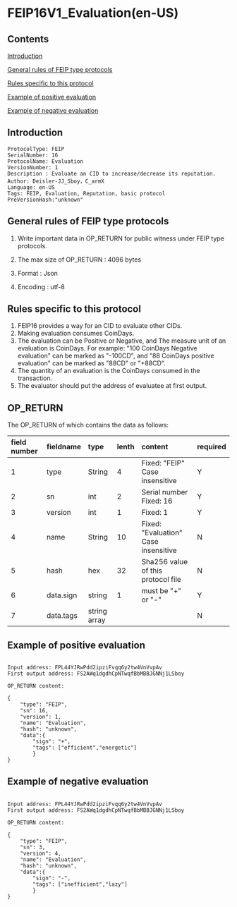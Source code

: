 # FEIP16V1_Evaluation(en-US)

## Contents

[Introduction](#introduction)

[General rules of FEIP type protocols](#general-rules-of-feip-type-protocols)

[Rules specific to this protocol](#rules-specific-to-this-protocol)

[Example of positive evaluation](#example-of-positive-evaluation)

[Example of negative evaluation](#example-of-negative-evaluation)


## Introduction

```
ProtocolType: FEIP
SerialNumber: 16
ProtocolName: Evaluation
VersionNumber: 1
Description : Evaluate an CID to increase/decrease its reputation.
Author: Deisler-JJ_Sboy，C_armX
Language: en-US
Tags: FEIP, Evaluation, Reputation, basic protocol
PreVersionHash:"unknown"
```

## General rules of FEIP type protocols

1. Write important data in OP_RETURN for public witness under FEIP type protocols.

2. The max size of OP_RETURN : 4096 bytes

3. Format : Json

4. Encoding : utf-8


## Rules specific to this protocol

1. FEIP16 provides a way for an CID to evaluate other CIDs.
2. Making evaluation consumes CoinDays.
3. The evaluation can be Positive or Negative, and The measure unit of an evaluation is CoinDays. For example: "100 CoinDays Negative evaluation" can be marked as "-100CD", and "88 CoinDays positive evaluation" can be marked as "88CD" or "+88CD".
4. The quantity of an evaluation is the CoinDays consumed in the transaction.
5. The evaluator should put the address of evaluatee at first output.

## OP_RETURN

The OP_RETURN of which contains the data as follows:

|field number|fieldname|type|lenth|content|required|
|:----|:----|:----|:----|:----|:----|
|1|type|String|4|Fixed: "FEIP"<br>Case insensitive|Y|
|2|sn|int|2|Serial number<br>Fixed: 16|Y|
|3|version|int|1|Fixed: 1|Y|
|4|name|String|10|Fixed: "Evaluation"<br>Case insensitive|N|
|5|hash|hex|32|Sha256 value of this protocol file|N|
|6|data.sign|string|1|must be "+" or "-"|Y|
|7|data.tags|string array|||N|


## Example of positive evaluation
```

Input address: FPL44YJRwPdd2ipziFvqq6y2tw4VnVvpAv
First output address: FS2AWq1dgdhCpNTwqfBbMBBJGNNj1LSboy

OP_RETURN content:

{
    "type": "FEIP",
    "sn": 16,
    "version": 1,
    "name": "Evaluation",
    "hash": "unknown",
    "data":{
        "sign": "+",
        "tags": ["efficient","energetic"]
        }
}

```

## Example of negative evaluation
```

Input address: FPL44YJRwPdd2ipziFvqq6y2tw4VnVvpAv
First output address: FS2AWq1dgdhCpNTwqfBbMBBJGNNj1LSboy

OP_RETURN content:

{
    "type": "FEIP",
    "sn": 3,
    "version": 4,
    "name": "Evaluation",
    "hash": "unknown",
    "data":{
        "sign": "-",
        "tags": ["inefficient","lazy"]
        }
}

```